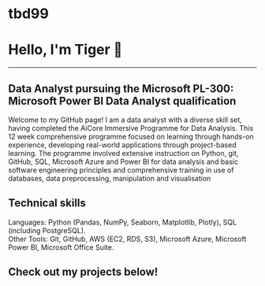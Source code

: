 # tbd99
# Hello, I'm Tiger 👋
--- 
## Data Analyst pursuing the Microsoft PL-300: Microsoft Power BI Data Analyst qualification 

Welcome to my GitHub page! I am a data analyst with a diverse skill set, having completed the AiCore Immersive Programme for Data Analysis. This 12 week comprehensive programme focused on learning through hands-on experience, developing real-world applications through project-based learning. The programme involved extensive instruction on Python, git, GitHub, SQL, Microsoft Azure and Power BI for data analysis and basic software engineering principles and comprehensive training in use of databases, data preprocessing, manipulation and visualisation

## Technical skills
Languages: Python (Pandas, NumPy, Seaborn, Matplotlib, Plotly), SQL (including PostgreSQL).                   
Other Tools: Git, GitHub, AWS (EC2, RDS, S3), Microsoft Azure, Microsoft Power BI, Microsoft Office Suite.

## Check out my projects below!





